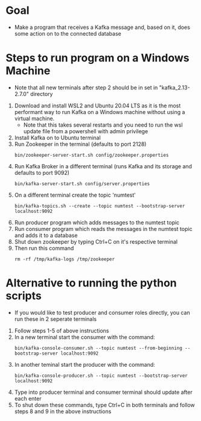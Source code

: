# Goal
- Make a program that receives a Kafka message and, based on it, does some action on to the connected database

# Steps to run program on a Windows Machine
- Note that all new terminals after step 2 should be in set in "kafka_2.13-2.7.0" directory
1. Download and install WSL2 and Ubuntu 20.04 LTS as it is the most performant way to run Kafka on a Windows machine without using a virtual machine.
    - Note that this takes several restarts and you need to run the wsl update file from a powershell with admin privilege
2. Install Kafka on to Ubuntu terminal
3. Run Zookeeper in the terminal (defaults to port 2128)
    ```
    bin/zookeeper-server-start.sh config/zookeeper.properties
    ```
4. Run Kafka Broker in a different terminal (runs Kafka and its storage and defaults to port 9092)
    ```
    bin/kafka-server-start.sh config/server.properties
    ```
5. On a different terminal create the topic 'numtest'
    ```
    bin/kafka-topics.sh --create --topic numtest --bootstrap-server localhost:9092
    ```
6. Run producer program which adds messages to the numtest topic
7. Run consumer program which reads the messages in the numtest topic and adds it to a database
8. Shut down zookeeper by typing Ctrl+C on it's respective terminal
9. Then run this command 
    ```
    rm -rf /tmp/kafka-logs /tmp/zookeeper
    ```

# Alternative to running the python scripts
- If you would like to test producer and consumer roles directly, you can run these in 2 seperate terminals
1. Follow steps 1-5 of above instructions
2. In a new terminal start the consumer with the command:
    ```
    bin/kafka-console-consumer.sh --topic numtest --from-beginning --bootstrap-server localhost:9092
    ```
3. In another teminal start the producer with the command:
    ```
    bin/kafka-console-producer.sh --topic numtest --bootstrap-server localhost:9092
    ```
4. Type into producer terminal and consumer terminal should update after each enter
5. To shut down these commands, type Ctrl+C in both terminals and follow steps 8 and 9 in the above instructions